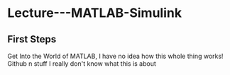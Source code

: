 # Lecture---MATLAB-Simulink
First Steps
--------------------------
Get Into the World of MATLAB, I have no idea how this whole thing works! Github n stuff
I really don't know what this is about
